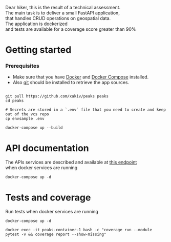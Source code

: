 
Dear hiker, this is the result of a technical assessment.  
The main task is to deliver a small FastAPI application,  
that handles CRUD operations on geospatial data.  
The application is dockerized   
and tests are available for a coverage score greater than 90%  

# Getting started  

### Prerequisites

- Make sure that you have [Docker](https://www.docker.com/get-started) and [Docker Compose](https://github.com/docker/compose) installed.
- Also [git](https://github.com/git-guides/install-git) should be installed to retrieve the app sources.


```commandline

git pull https://github.com/xakiv/peaks peaks
cd peaks

# Secrets are stored in a `.env` file that you need to create and keep out of the vcs repo
cp envsample .env

docker-compose up --build
```

# API documentation
The APIs services are described and available at [this endpoint](http://127.0.0.1:8000/docs)  
when docker services are running
```commandline
docker-compose up -d
```


# Tests and coverage  

Run tests when docker services are running  
```commandline
docker-compose up -d

docker exec -it peaks-container-1 bash -c "coverage run --module pytest -v && coverage report --show-missing"
```
